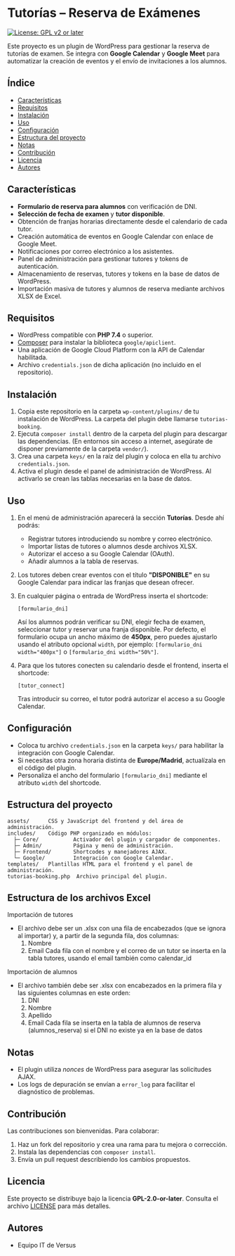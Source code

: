 # Tutorías – Reserva de Exámenes

[![License: GPL v2 or later](https://img.shields.io/badge/License-GPL%20v2%20or%20later-blue.svg)](LICENSE)

Este proyecto es un plugin de WordPress para gestionar la reserva de tutorías de examen. Se integra con **Google Calendar** y **Google Meet** para automatizar la creación de eventos y el envío de invitaciones a los alumnos.

## Índice
- [Características](#características)
- [Requisitos](#requisitos)
- [Instalación](#instalación)
- [Uso](#uso)
- [Configuración](#configuración)
- [Estructura del proyecto](#estructura-del-proyecto)
- [Notas](#notas)
- [Contribución](#contribución)
- [Licencia](#licencia)
- [Autores](#autores)

## Características
- **Formulario de reserva para alumnos** con verificación de DNI.
- **Selección de fecha de examen** y **tutor disponible**.
- Obtención de franjas horarias directamente desde el calendario de cada tutor.
- Creación automática de eventos en Google Calendar con enlace de Google Meet.
- Notificaciones por correo electrónico a los asistentes.
- Panel de administración para gestionar tutores y tokens de autenticación.
- Almacenamiento de reservas, tutores y tokens en la base de datos de WordPress.
- Importación masiva de tutores y alumnos de reserva mediante archivos XLSX de Excel.

## Requisitos
- WordPress compatible con **PHP 7.4** o superior.
- [Composer](https://getcomposer.org/) para instalar la biblioteca `google/apiclient`.
- Una aplicación de Google Cloud Platform con la API de Calendar habilitada.
- Archivo `credentials.json` de dicha aplicación (no incluido en el repositorio).

## Instalación
1. Copia este repositorio en la carpeta `wp-content/plugins/` de tu instalación de WordPress. La carpeta del plugin debe llamarse `tutorias-booking`.
2. Ejecuta `composer install` dentro de la carpeta del plugin para descargar las dependencias. (En entornos sin acceso a internet, asegúrate de disponer previamente de la carpeta `vendor/`).
3. Crea una carpeta `keys/` en la raíz del plugin y coloca en ella tu archivo `credentials.json`.
4. Activa el plugin desde el panel de administración de WordPress. Al activarlo se crean las tablas necesarias en la base de datos.

## Uso
1. En el menú de administración aparecerá la sección **Tutorías**. Desde ahí podrás:
   - Registrar tutores introduciendo su nombre y correo electrónico.
   - Importar listas de tutores o alumnos desde archivos XLSX.
   - Autorizar el acceso a su Google Calendar (OAuth).
   - Añadir alumnos a la tabla de reservas.
2. Los tutores deben crear eventos con el título **"DISPONIBLE"** en su Google Calendar para indicar las franjas que desean ofrecer.
3. En cualquier página o entrada de WordPress inserta el shortcode:
   ```
   [formulario_dni]
   ```
   Así los alumnos podrán verificar su DNI, elegir fecha de examen, seleccionar tutor y reservar una franja disponible.
   Por defecto, el formulario ocupa un ancho máximo de **450px**, pero puedes ajustarlo usando el atributo opcional
   `width`, por ejemplo: ` [formulario_dni width="400px"] ` o ` [formulario_dni width="50%"] `.

4. Para que los tutores conecten su calendario desde el frontend, inserta el shortcode:
   ```
   [tutor_connect]
   ```
   Tras introducir su correo, el tutor podrá autorizar el acceso a su Google Calendar.

## Configuración
- Coloca tu archivo `credentials.json` en la carpeta `keys/` para habilitar la integración con Google Calendar.
- Si necesitas otra zona horaria distinta de **Europe/Madrid**, actualízala en el código del plugin.
- Personaliza el ancho del formulario `[formulario_dni]` mediante el atributo `width` del shortcode.

## Estructura del proyecto
```
assets/      CSS y JavaScript del frontend y del área de administración.
includes/    Código PHP organizado en módulos:
  ├─ Core/           Activador del plugin y cargador de componentes.
  ├─ Admin/          Página y menú de administración.
  ├─ Frontend/       Shortcodes y manejadores AJAX.
  └─ Google/         Integración con Google Calendar.
templates/   Plantillas HTML para el frontend y el panel de administración.
tutorias-booking.php  Archivo principal del plugin.
```
## Estructura de los archivos Excel

Importación de tutores
- El archivo debe ser un .xlsx con una fila de encabezados (que se ignora al importar) y, a partir de la segunda fila, dos columnas:
   1. Nombre
   2. Email
Cada fila con el nombre y el correo de un tutor se inserta en la tabla tutores, usando el email también como calendar_id

Importación de alumnos
- El archivo también debe ser .xlsx con encabezados en la primera fila y las siguientes columnas en este orden:
   1. DNI
   2. Nombre
   3. Apellido
   4. Email
Cada fila se inserta en la tabla de alumnos de reserva (alumnos_reserva) si el DNI no existe ya en la base de datos

## Notas
- El plugin utiliza *nonces* de WordPress para asegurar las solicitudes AJAX.
- Los logs de depuración se envían a `error_log` para facilitar el diagnóstico de problemas.

## Contribución
Las contribuciones son bienvenidas. Para colaborar:
1. Haz un fork del repositorio y crea una rama para tu mejora o corrección.
2. Instala las dependencias con `composer install`.
3. Envía un pull request describiendo los cambios propuestos.

## Licencia
Este proyecto se distribuye bajo la licencia **GPL-2.0-or-later**. Consulta el archivo [LICENSE](LICENSE) para más detalles.

## Autores
- Equipo IT de Versus
